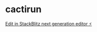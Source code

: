 # cactirun

[Edit in StackBlitz next generation editor ⚡️](https://stackblitz.com/~/github.com/mr6urns/cactirun)